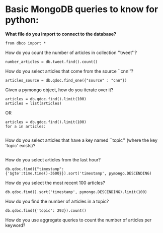 # Basic MongoDB queries to know for python:

**What file do you import to connect to the database?**

```
from dbco import *
```


How do you count the number of articles in collection ''tweet''?
```
number_articles = db.tweet.find().count()
```

How do you select articles that come from the source ``cnn''?
```
articles_source = db.qdoc.find_one({"source" : "cnn"})
```

Given a pymongo object, how do you iterate over it?
```
articles = db.qdoc.find().limit(100)
articles = list(articles)

```
OR
```
articles = db.qdoc.find().limit(100)
for a in articles:
	
```

How do you select articles that have a key named ``topic'' (where the key 'topic' exists)?
```
```

How do you select articles from the last hour?
```
db.qdoc.find({"timestamp":{'$gte':time.time()-3600}}).sort('timestamp', pymongo.DESCENDING)
```

How do you select the most recent 100 articles?
```
db.qdoc.find().sort('timestamp', pymongo.DESCENDING).limit(100)
```

How do you find the number of articles in a topic?
```
db.qdoc.find({'topic': 293}).count()
```

How do you use aggregate queries to count the number of articles per keyword?

